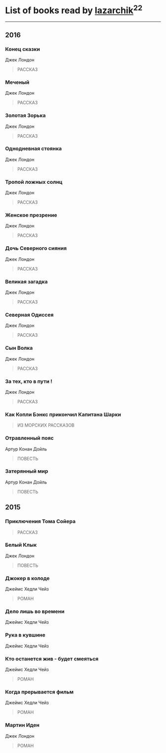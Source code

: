 # List of books read by [lazarchik](http://vk.com/id34754901)<sup>22</sup>
---

## 2016

### Конец сказки
Джек Лондон
> РАССКАЗ


### Меченый
Джек Лондон
> РАССКАЗ


### Золотая Зорька
Джек Лондон
> РАССКАЗ


### Однодневная стоянка
Джек Лондон
> РАССКАЗ


### Тропой ложных солнц
Джек Лондон
> РАССКАЗ


### Женское презрение
Джек Лондон
> РАССКАЗ


### Дочь Северного сияния
Джек Лондон
> РАССКАЗ


### Великая загадка
Джек Лондон
> РАССКАЗ


### Северная Одиссея
Джек Лондон
> РАССКАЗ


### Сын Волка
Джек Лондон
> РАССКАЗ


### За тех, кто в пути !
Джек Лондон
> РАССКАЗ


### Как Копли Бэнкс прикончил Капитана Шарки
> ИЗ МОРСКИХ РАССКАЗОВ


### Отравленный пояс
Артур Конан Дойль
> ПОВЕСТЬ


### Затерянный мир
Артур Конан Дойль
> ПОВЕСТЬ



## 2015

### Приключения Тома Сойера
> РАССКАЗ


### Белый Клык
Джек Лондон
> ПОВЕСТЬ


### Джокер в колоде
Джеймс Хедли Чейз
> РОМАН


### Дело лишь во времени
Джеймс Хедли Чейз


### Рука в кувшине
Джеймс Хедли Чейз


### Кто останется жив - будет смеяться
Джеймс Хедли Чейз
> РОМАН


### Когда прерывается фильм
Джеймс Хедли Чейз
> РОМАН


### Мартин Иден
Джек Лондон
> РОМАН



